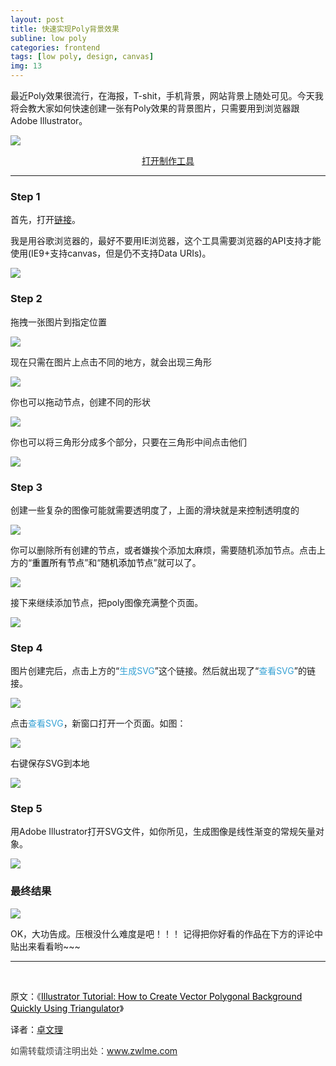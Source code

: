 ```yaml
---
layout: post
title: 快速实现Poly背景效果
subline: low poly
categories: frontend
tags: [low poly, design, canvas]
img: 13
---
```


<p>最近Poly效果很流行，在海报，T-shit，手机背景，网站背景上随处可见。今天我将会教大家如何快速创建一张有Poly效果的背景图片，只需要用到浏览器跟Adobe Illustrator。</p>

<img src="http://zhuowenli-data.stor.sinaapp.com/images/2014/09/13.png"/>

<p style="text-align: center;">
	<a target="_blank" href="http://www.zwlme.com/codebase/poly/">打开制作工具</a>
</p>
<p style="text-align: center;"><!--more--></p>


----------

<h3>Step 1</h3>
<p>首先，打开<a target="_blank" href="http://www.zwlme.com/codebase/poly/">链接</a>。</p>

<p>我是用谷歌浏览器的，最好不要用IE浏览器，这个工具需要浏览器的API支持才能使用(IE9+支持canvas，但是仍不支持Data URIs)。</p>

<img src="http://zhuowenli-data.stor.sinaapp.com/images/2014/09/1.png" />

<h3>Step 2</h3>

<p>拖拽一张图片到指定位置</p>

<img src="http://zhuowenli-data.stor.sinaapp.com/images/2014/09/2.png" />

<p>现在只需在图片上点击不同的地方，就会出现三角形</p>

<img src="http://zhuowenli-data.stor.sinaapp.com/images/2014/09/3.png" />

<p>你也可以拖动节点，创建不同的形状</p>

<img src="http://zhuowenli-data.stor.sinaapp.com/images/2014/09/4.png" />

<p>你也可以将三角形分成多个部分，只要在三角形中间点击他们</p>

<img src="http://zhuowenli-data.stor.sinaapp.com/images/2014/09/5.png" />

<h3>Step 3</h3>
<p>创建一些复杂的图像可能就需要透明度了，上面的滑块就是来控制透明度的</p>

<img src="http://zhuowenli-data.stor.sinaapp.com/images/2014/09/6.png" />

<p>你可以删除所有创建的节点，或者嫌挨个添加太麻烦，需要随机添加节点。点击上方的“<span style="color: #000000;">重置所有节点</span>”和“<span style="color: #000000;">随机添加节点</span>”就可以了。</p>
<img src="http://zhuowenli-data.stor.sinaapp.com/images/2014/09/7.png" />

<p>
	接下来继续添加节点，把poly图像充满整个页面。
</p>

<img src="http://zhuowenli-data.stor.sinaapp.com/images/2014/09/8.jpg" />

<h3>Step 4</h3>

<p>图片创建完后，点击上方的“<span style="color: #35a1d4;">生成SVG</span>”这个链接。然后就出现了“<span style="color: #35a1d4;">查看SVG</span>”的链接。</p>

<img src="http://zhuowenli-data.stor.sinaapp.com/images/2014/09/9.png" />
<p>点击<span style="color: #35a1d4;">查看SVG</span>，新窗口打开一个页面。如图：</p>
<img src="http://zhuowenli-data.stor.sinaapp.com/images/2014/09/10.png" />

<p>右键保存SVG到本地</p>

<img src="http://zhuowenli-data.stor.sinaapp.com/images/2014/09/11.png" />

<h3>Step 5</h3>

<p>用Adobe Illustrator打开SVG文件，如你所见，生成图像是线性渐变的常规矢量对象。</p>

<img src="http://zhuowenli-data.stor.sinaapp.com/images/2014/09/12.png" />

<h3>最终结果</h3>

<img src="http://zhuowenli-data.stor.sinaapp.com/images/2014/09/13.png" />

OK，大功告成。压根没什么难度是吧！！！ 记得把你好看的作品在下方的评论中贴出来看看哟~~~

<!--more-->

<hr />

&nbsp;

原文：《<a href="http://vectorboom.com/load/tutorials/effects/how_to_create_vector_polygonal_background_quickly/3-1-0-338"><span style="color: #000000;">Illustrator Tutorial: How to Create Vector Polygonal Background Quickly Using Triangulator</span></a>》

译者：<a href="http://www.zwlme.com/">卓文理</a>

<span style="color: #404040;">如需转载烦请注明出处：<a href="http://www.zwlme.com/">www.zwlme.com</a></span>